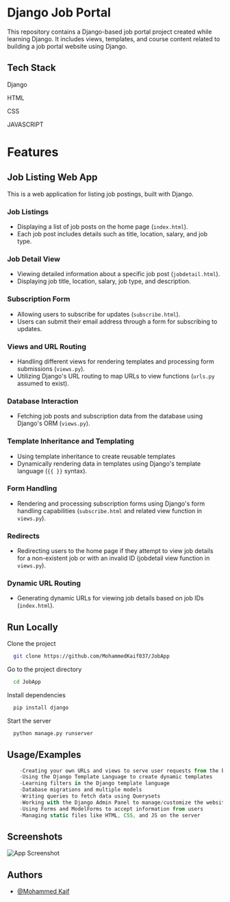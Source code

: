 
# Django Job Portal

This repository contains a Django-based job portal project created while learning Django. It includes views, templates, and course content related to building a job portal website using Django.

## Tech Stack

Django 

HTML

CSS

JAVASCRIPT


# Features
## Job Listing Web App
This is a web application for listing job postings, built with Django.  

### Job Listings

- Displaying a list of job posts on the home page (`index.html`).
- Each job post includes details such as title, location, salary, and job type.

### Job Detail View

- Viewing detailed information about a specific job post (`jobdetail.html`).
- Displaying job title, location, salary, job type, and description.

### Subscription Form

- Allowing users to subscribe for updates (`subscribe.html`).
- Users can submit their email address through a form for subscribing to updates.

### Views and URL Routing

- Handling different views for rendering templates and processing form submissions (`views.py`).
- Utilizing Django's URL routing to map URLs to view functions (`urls.py` assumed to exist).

### Database Interaction

- Fetching job posts and subscription data from the database using Django's ORM (`views.py`).

### Template Inheritance and Templating

- Using template inheritance to create reusable templates 
- Dynamically rendering data in templates using Django's template language (`{{ }}` syntax).

### Form Handling

- Rendering and processing subscription forms using Django's form handling capabilities (`subscribe.html` and related view function in `views.py`).

### Redirects

- Redirecting users to the home page if they attempt to view job details for a non-existent job or with an invalid ID (jobdetail view function in `views.py`).

### Dynamic URL Routing

- Generating dynamic URLs for viewing job details based on job IDs (`index.html`).
 
## Run Locally

Clone the project

```bash
  git clone https://github.com/MohammedKaif037/JobApp
```

Go to the project directory

```bash
  cd JobApp
```

Install dependencies

```bash
  pip install django
```

Start the server

```bash
  python manage.py runserver

```


## Usage/Examples

```javascript
    -Creating your own URLs and views to serve user requests from the browser
    -Using the Django Template Language to create dynamic templates
    -Learning filters in the Django template language
    -Database migrations and multiple models
    -Writing queries to fetch data using Querysets
    -Working with the Django Admin Panel to manage/customize the website
    -Using Forms and ModelForms to accept information from users
    -Managing static files like HTML, CSS, and JS on the server
```


## Screenshots

![App Screenshot](https://via.placeholder.com/468x300?text=App+Screenshot+Here)


## Authors

- [@Mohammed Kaif](https://github.com/MohammedKaif037)

